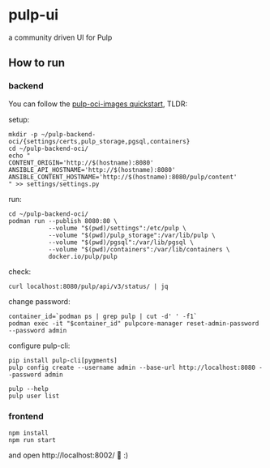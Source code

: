 # pulp-ui
a community driven UI for Pulp

## How to run

### backend

You can follow the [pulp-oci-images quickstart](https://pulpproject.org/pulp-oci-images/docs/admin/tutorials/quickstart/),
TLDR:

setup:

```
mkdir -p ~/pulp-backend-oci/{settings/certs,pulp_storage,pgsql,containers}
cd ~/pulp-backend-oci/
echo "
CONTENT_ORIGIN='http://$(hostname):8080'
ANSIBLE_API_HOSTNAME='http://$(hostname):8080'
ANSIBLE_CONTENT_HOSTNAME='http://$(hostname):8080/pulp/content'
" >> settings/settings.py
```

run:

```
cd ~/pulp-backend-oci/
podman run --publish 8080:80 \
           --volume "$(pwd)/settings":/etc/pulp \
           --volume "$(pwd)/pulp_storage":/var/lib/pulp \
           --volume "$(pwd)/pgsql":/var/lib/pgsql \
           --volume "$(pwd)/containers":/var/lib/containers \
           docker.io/pulp/pulp
```

check:

```
curl localhost:8080/pulp/api/v3/status/ | jq
```

change password:

```
container_id=`podman ps | grep pulp | cut -d' ' -f1`
podman exec -it "$container_id" pulpcore-manager reset-admin-password --password admin
```

configure pulp-cli:

```
pip install pulp-cli[pygments]
pulp config create --username admin --base-url http://localhost:8080 --password admin

pulp --help
pulp user list
```

### frontend

```
npm install
npm run start
```

and open http://localhost:8002/ :tada: :)
